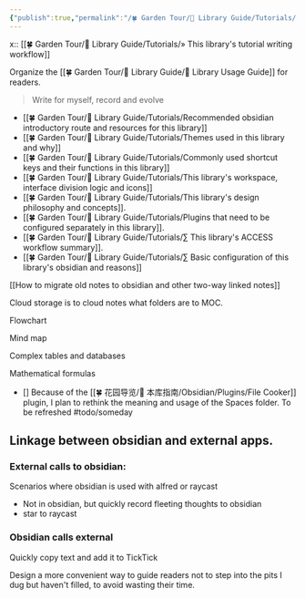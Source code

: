 ```yaml
---
{"publish":true,"permalink":"/🍀 Garden Tour/🧰 Library Guide/Tutorials/§ This Library's Obsidian User Manual.md","title":"§ This Library's Obsidian User Manual","created":"2022-08-05","modified":"2023-03-14","published":"2025-07-09T01:58:28.823+08:00","tags":["directory-note","todo/someday"],"cssclasses":""}
---
```


x:: [[🍀 Garden Tour/🧰 Library Guide/Tutorials/» This library's tutorial writing workflow]]

Organize the [[🍀 Garden Tour/🧰 Library Guide/🧰 Library Usage Guide]] for readers.

> Write for myself, record and evolve

- [[🍀 Garden Tour/🧰 Library Guide/Tutorials/Recommended obsidian introductory route and resources for this library]]
- [[🍀 Garden Tour/🧰 Library Guide/Tutorials/Themes used in this library and why]]
- [[🍀 Garden Tour/🧰 Library Guide/Tutorials/Commonly used shortcut keys and their functions in this library]]
- [[🍀 Garden Tour/🧰 Library Guide/Tutorials/This library's workspace, interface division logic and icons]]
- [[🍀 Garden Tour/🧰 Library Guide/Tutorials/This library's design philosophy and concepts]].
- [[🍀 Garden Tour/🧰 Library Guide/Tutorials/Plugins that need to be configured separately in this library]].
- [[🍀 Garden Tour/🧰 Library Guide/Tutorials/∑ This library's ACCESS workflow summary]].
- [[🍀 Garden Tour/🧰 Library Guide/Tutorials/∑ Basic configuration of this library's obsidian and reasons]]

[[How to migrate old notes to obsidian and other two-way linked notes]]

Cloud storage is to cloud notes what folders are to MOC.

Flowchart

Mind map

Complex tables and databases

Mathematical formulas

- [] Because of the [[🍀 花园导览/🧰 本库指南/Obsidian/Plugins/File Cooker]] plugin, I plan to rethink the meaning and usage of the Spaces folder. To be refreshed #todo/someday

## Linkage between obsidian and external apps.

### External calls to obsidian:

Scenarios where obsidian is used with alfred or raycast

- Not in obsidian, but quickly record fleeting thoughts to obsidian
- star to raycast

### Obsidian calls external

Quickly copy text and add it to TickTick

Design a more convenient way to guide readers not to step into the pits I dug but haven't filled, to avoid wasting their time. 